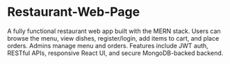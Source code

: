 # Restaurant-Web-Page
A fully functional restaurant web app built with the MERN stack. Users can browse the menu, view dishes, register/login, add items to cart, and place orders. Admins manage menu and orders. Features include JWT auth, RESTful APIs, responsive React UI, and secure MongoDB-backed backend.
